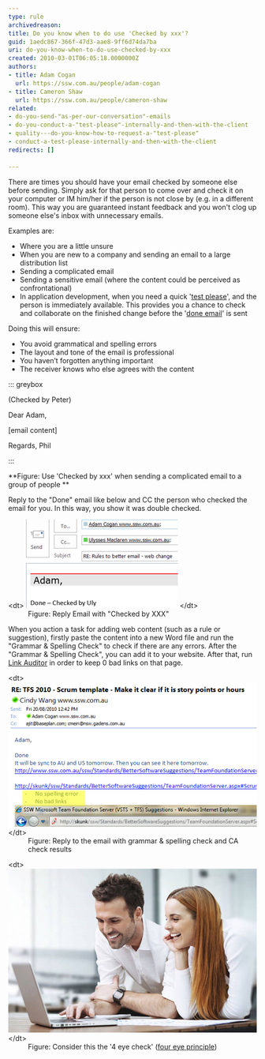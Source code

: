 ```yaml
---
type: rule
archivedreason: 
title: Do you know when to do use 'Checked by xxx'?
guid: 1aedc867-366f-47d3-aae8-9ff6d74da7ba
uri: do-you-know-when-to-do-use-checked-by-xxx
created: 2010-03-01T06:05:18.0000000Z
authors:
- title: Adam Cogan
  url: https://ssw.com.au/people/adam-cogan
- title: Cameron Shaw
  url: https://ssw.com.au/people/cameron-shaw
related:
- do-you-send-"as-per-our-conversation"-emails
- do-you-conduct-a-"test-please"-internally-and-then-with-the-client
- quality---do-you-know-how-to-request-a-"test-please"
- conduct-a-test-please-internally-and-then-with-the-client
redirects: []

---
```


There are times you should have your email checked by someone else before sending. Simply ask for that person to come over and check it on your computer or IM him/her if the person is not close by (e.g. in a different room). This way you are guaranteed instant feedback and you won't clog up someone else's inbox with unnecessary emails.


Examples are:


<!--endintro-->

* Where you are a little unsure
* When you are new to a company and sending an email to a large distribution list
* Sending a complicated email
* Sending a sensitive email (where the content could be perceived as confrontational)
* In application development, when you need a quick '[test please](/_layouts/15/FIXUPREDIRECT.ASPX?WebId=3dfc0e07-e23a-4cbb-aac2-e778b71166a2&TermSetId=07da3ddf-0924-4cd2-a6d4-a4809ae20160&TermId=d66a9404-2ca9-4d19-ad6c-df1618b4fc28)', and the person is immediately available. This provides you a chance to check and collaborate on the finished change before the '[done email](/Pages/Done-GiveDetailsAndDelete.aspx)' is sent


Doing this will ensure:

* You avoid grammatical and spelling errors
* The layout and tone of the email is professional
* You haven’t forgotten anything important
* The receiver knows who else agrees with the content



::: greybox

(Checked by Peter)

Dear Adam,

[email content]

Regards, Phil

:::

**Figure: Use 'Checked by xxx' when sending a complicated email to a group of people
** 

Reply to the "Done" email like below and CC the person who checked the email for you. In this way, you show it was double checked. <br>   <dl class="goodImage">&lt;dt&gt; 
         <img alt="ruleDoneCheckedBy.png" src="ruleDoneCheckedBy.png"> 
      &lt;/dt&gt;<dd>Figure: Reply Email with "Checked by XXX"  </dd></dl>
When you action a task for adding web content (such as a rule or suggestion), firstly paste the content into a new Word file and run the "Grammar & Spelling Check" to check if there are any errors. After the "Grammar & Spelling Check", you can add it to your website. After that, run        [Link Auditor](http://sswlinkauditor.com/) in order to keep 0 bad links on that page.

<dl class="goodImage">&lt;dt&gt; 
      <img src="SpellAndLinkCheck.jpg" alt=""> 
   &lt;/dt&gt;<dd>Figure: Reply to the email with grammar & spelling check and CA check results<br></dd></dl><dl class="image">&lt;dt&gt;
      <img src="four-eyes.jpg" alt="four-eyes.jpg">
   &lt;/dt&gt;<dd>Figure: Consider this the '4 eye check' (<a href="https://www.collinsdictionary.com/dictionary/english/four-eyes-principle" target="_blank">four eye principle</a>)<br></dd></dl>
